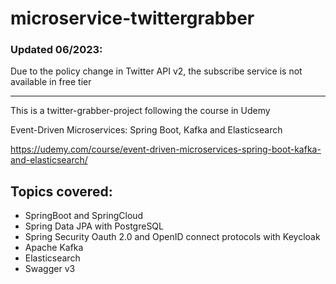 # microservice-twittergrabber

### Updated 06/2023: 
Due to the policy change in Twitter API v2, the subscribe service is not available in free tier 

***


This is a twitter-grabber-project following the course in Udemy

Event-Driven Microservices: Spring Boot, Kafka and Elasticsearch

https://udemy.com/course/event-driven-microservices-spring-boot-kafka-and-elasticsearch/


## Topics covered:
* SpringBoot and SpringCloud
* Spring Data JPA with PostgreSQL
* Spring Security Oauth 2.0 and OpenID connect protocols with Keycloak
* Apache Kafka
* Elasticsearch
* Swagger v3

